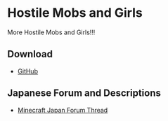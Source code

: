 # Hostile Mobs and Girls
More Hostile Mobs and Girls!!!
## Download
- [GitHub](https://github.com/Mechalopa/Hostile-Mobs-and-Girls/releases)
## Japanese Forum and Descriptions
- [Minecraft Japan Forum Thread](https://forum.civa.jp/viewtopic.php?f=3&t=750)
